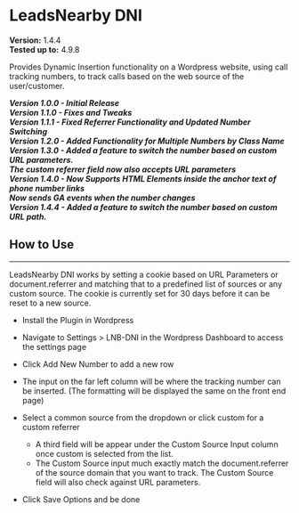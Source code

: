 # LeadsNearby DNI

**Version:** 1.4.4<br/>
**Tested up to:** 4.9.8

Provides Dynamic Insertion functionality on a Wordpress website, using call tracking numbers, to track calls based on the web source of the user/customer.

***Version 1.0.0 - Initial Release***  
***Version 1.1.0 - Fixes and Tweaks***  
***Version 1.1.1 - Fixed Referrer Functionality and Updated Number Switching***  
***Version 1.2.0 - Added Functionality for Multiple Numbers by Class Name***  
***Version 1.3.0 - Added a feature to switch the number based on custom URL parameters.    
                   The custom referrer field now also accepts URL parameters***  
***Version 1.4.0 - Now Supports HTML Elements inside the anchor text of phone number links  
                   Now sends GA events when the number changes***  
***Version 1.4.4 - Added a feature to switch the number based on custom URL path.***  
                   


## How to Use
***

LeadsNearby DNI works by setting a cookie based on URL Parameters or document.referrer and matching that to a predefined list of sources or any custom source.  The cookie is currently set for 30 days before it can be reset to a new source.

* Install the Plugin in Wordpress

* Navigate to Settings > LNB-DNI in the Wordpress Dashboard to access the settings page

* Click Add New Number to add a new row

* The input on the far left column will be where the tracking number can be inserted. (The formatting will be displayed the same on the   front end page)

* Select a common source from the dropdown or click custom for a custom referrer
  * A third field will be appear under the Custom Source Input column once custom is selected from the list.
  * The Custom Source input much exactly match the document.referrer of the source domain that you want to track.  The Custom Source field will also check against URL parameters.
  
 * Click Save Options and be done

